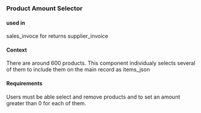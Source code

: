 ### Product Amount Selector

#### used in

sales_invoce for returns
supplier_invoice

#### Context

There are around 600 products. This component individualy selects several of them to include them on the main record as items_json

#### Requirements

Users must be able select and remove products and to set an amount greater than 0 for each of them.

